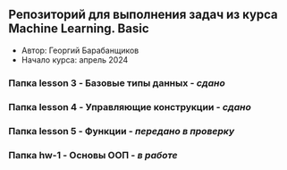 ## Репозиторий для выполнения задач из курса Machine Learning. Basic

* Автор: Георгий Барабанщиков
* Начало курса: апрель 2024
  
### Папка lesson 3 - Базовые типы данных  - *сдано*

### Папка lesson 4 - Управляющие конструкции - *сдано*
 
### Папка lesson 5 - Функции - *передано в проверку*

### Папка hw-1 - Основы ООП - *в работе*


